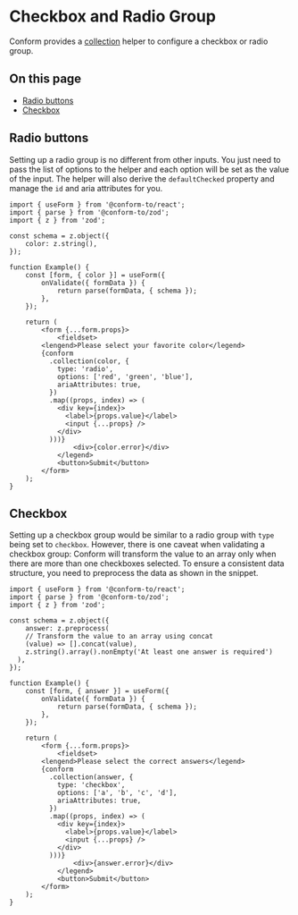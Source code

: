 # Checkbox and Radio Group

Conform provides a [collection](/packages/conform-react/README.md#conform) helper to configure a checkbox or radio group.

<!-- aside -->

## On this page

- [Radio buttons](#radio-group)
- [Checkbox](#checkboxes)

<!-- /aside -->

## Radio buttons

Setting up a radio group is no different from other inputs. You just need to pass the list of options to the helper and each option will be set as the value of the input. The helper will also derive the `defaultChecked` property and manage the `id` and aria attributes for you.

```tsx
import { useForm } from '@conform-to/react';
import { parse } from '@conform-to/zod';
import { z } from 'zod';

const schema = z.object({
	color: z.string(),
});

function Example() {
	const [form, { color }] = useForm({
		onValidate({ formData }) {
			return parse(formData, { schema });
		},
	});

	return (
		<form {...form.props}>
			<fieldset>
        <lengend>Please select your favorite color</legend>
        {conform
          .collection(color, {
            type: 'radio',
            options: ['red', 'green', 'blue'],
            ariaAttributes: true,
          })
          .map((props, index) => (
            <div key={index}>
              <label>{props.value}</label>
              <input {...props} />
            </div>
          )))}
				<div>{color.error}</div>
			</legend>
			<button>Submit</button>
		</form>
	);
}
```

## Checkbox

Setting up a checkbox group would be similar to a radio group with `type` being set to `checkbox`. However, there is one caveat when validating a checkbox group: Conform will transform the value to an array only when there are more than one checkboxes selected. To ensure a consistent data structure, you need to preprocess the data as shown in the snippet.

```tsx
import { useForm } from '@conform-to/react';
import { parse } from '@conform-to/zod';
import { z } from 'zod';

const schema = z.object({
	answer: z.preprocess(
    // Transform the value to an array using concat
    (value) => [].concat(value),
    z.string().array().nonEmpty('At least one answer is required')
  ),
});

function Example() {
	const [form, { answer }] = useForm({
		onValidate({ formData }) {
			return parse(formData, { schema });
		},
	});

	return (
		<form {...form.props}>
			<fieldset>
        <lengend>Please select the correct answers</legend>
        {conform
          .collection(answer, {
            type: 'checkbox',
            options: ['a', 'b', 'c', 'd'],
            ariaAttributes: true,
          })
          .map((props, index) => (
            <div key={index}>
              <label>{props.value}</label>
              <input {...props} />
            </div>
          )))}
				<div>{answer.error}</div>
			</legend>
			<button>Submit</button>
		</form>
	);
}
```
